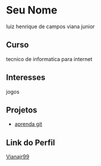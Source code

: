 # Seu Nome
luiz henrique de campos viana junior 

## Curso

tecnico de informatica para internet

## Interesses
jogos 

## Projetos

- [aprenda git](https://github.com/Vianajr99/aprenda-git) 

## Link do Perfil

[Vianajr99](https://github.com/Vianajr99)